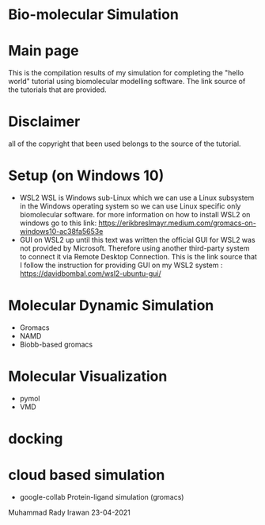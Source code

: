 # Bio-molecular Simulation
# Main page
This is the compilation results of my simulation for completing the "hello world" tutorial using biomolecular modelling software. The link source of the tutorials that are provided. 
# Disclaimer
all of the copyright that been used belongs to the source of the tutorial.


# Setup (on Windows 10)
- WSL2 
WSL is Windows sub-Linux which we can use a Linux subsystem in the Windows operating system so we can use Linux specific only biomolecular software. for more information on how to install WSL2 on windows go to this link: https://erikbreslmayr.medium.com/gromacs-on-windows10-ac38fa5653e
- GUI on WSL2 
up until this text was written the official GUI for WSL2 was not provided by Microsoft. Therefore using another third-party system to connect it via Remote Desktop Connection. This is the link source that I follow the instruction for providing GUI on my WSL2 system : https://davidbombal.com/wsl2-ubuntu-gui/

# Molecular Dynamic Simulation 
- Gromacs
- NAMD
- Biobb-based gromacs 

# Molecular Visualization
- pymol
- VMD

# docking

# cloud based simulation
- google-collab Protein-ligand simulation (gromacs)


Muhammad Rady Irawan 
23-04-2021 
